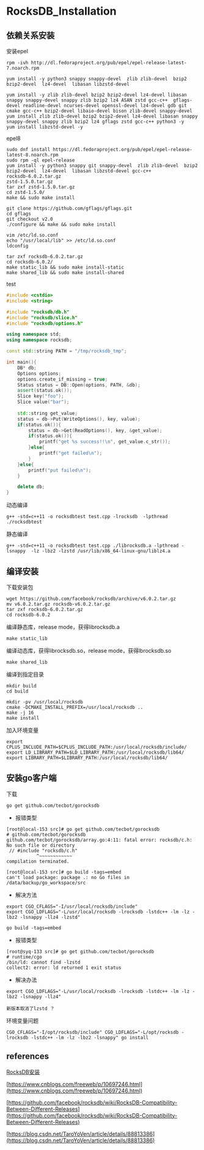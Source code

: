 # RocksDB_Installation

## 依赖关系安装

安装epel

```
rpm -ivh http://dl.fedoraproject.org/pub/epel/epel-release-latest-7.noarch.rpm

yum install -y python3 snappy snappy-devel  zlib zlib-devel  bzip2 bzip2-devel  lz4-devel  libasan libzstd-devel
```

```
yum install -y zlib zlib-devel bzip2 bzip2-devel lz4-devel libasan snappy snappy-devel snappy zlib bzip2 lz4 ASAN zstd gcc-c++  gflags-devel readline-devel ncurses-devel openssl-devel lz4-devel gdb git cmake gcc-c++ bzip2-devel libaio-devel bison zlib-devel snappy-devel
yum install zlib zlib-devel bzip2 bzip2-devel lz4-devel libasan snappy snappy-devel snappy zlib bzip2 lz4 gflags zstd gcc-c++ python3 -y 
yum install libzstd-devel -y

```

epel8

```shell
sudo dnf install https://dl.fedoraproject.org/pub/epel/epel-release-latest-8.noarch.rpm
sudo rpm -ql epel-release
yum install -y python3 snappy git snappy-devel  zlib zlib-devel  bzip2 bzip2-devel  lz4-devel  libasan libzstd-devel gcc-c++ 
rocksdb-6.0.2.tar.gz  
zstd-1.5.0.tar.gz
tar zxf zstd-1.5.0.tar.gz
cd zstd-1.5.0/
make && sudo make install

git clone https://github.com/gflags/gflags.git
cd gflags
git checkout v2.0
./configure && make && sudo make install

vim /etc/ld.so.conf
echo "/usr/local/lib" >> /etc/ld.so.conf
ldconfig

tar zxf rocksdb-6.0.2.tar.gz
cd rocksdb-6.0.2/
make static_lib && sudo make install-static
make shared_lib && sudo make install-shared

```

test

```c++
#include <cstdio>
#include <string>

#include "rocksdb/db.h"
#include "rocksdb/slice.h"
#include "rocksdb/options.h"

using namespace std;
using namespace rocksdb;

const std::string PATH = "/tmp/rocksdb_tmp";

int main(){
    DB* db;
    Options options;
    options.create_if_missing = true;
    Status status = DB::Open(options, PATH, &db);
    assert(status.ok());
    Slice key("foo");
    Slice value("bar");
    
    std::string get_value;
    status = db->Put(WriteOptions(), key, value);
    if(status.ok()){
        status = db->Get(ReadOptions(), key, &get_value);
        if(status.ok()){
            printf("get %s success!!\n", get_value.c_str());
        }else{
            printf("get failed\n"); 
        }
    }else{
        printf("put failed\n");
    }

    delete db;
}
```

动态编译

```shell
g++ -std=c++11 -o rocksdbtest test.cpp -lrocksdb  -lpthread
./rocksdbtest
```



静态编译

```shell
g++ -std=c++11 -o rocksdbtest test.cpp ./librocksdb.a -lpthread -lsnappy  -lz -lbz2 -lzstd /usr/lib/x86_64-linux-gnu/liblz4.a
```



## 编译安装

下载安装包
```
wget https://github.com/facebook/rocksdb/archive/v6.0.2.tar.gz
mv v6.0.2.tar.gz rocksdb-v6.0.2.tar.gz
tar zxf rocksdb-6.0.2.tar.gz
cd rocksdb-6.0.2
```

编译静态库，release mode，获得librocksdb.a

```
make static_lib
```

编译动态库，获得librocksdb.so，release mode，获得lbrocksdb.so

```
make shared_lib
```

编译到指定目录

```
mkdir build
cd build

mkdir -pv /usr/local/rocksdb
cmake -DCMAKE_INSTALL_PREFIX=/usr/local/rocksdb ..
make -j 16
make install

```

加入环境变量

```
export CPLUS_INCLUDE_PATH=$CPLUS_INCLUDE_PATH:/usr/local/rocksdb/include/
export LD_LIBRARY_PATH=$LD_LIBRARY_PATH:/usr/local/rocksdb/lib64/
export LIBRARY_PATH=$LIBRARY_PATH:/usr/local/rocksdb/lib64/
```

## 安装go客户端

下载

```
go get github.com/tecbot/gorocksdb
```

* 报错类型

```shell
[root@local-153 src]# go get github.com/tecbot/gorocksdb
# github.com/tecbot/gorocksdb
github.com/tecbot/gorocksdb/array.go:4:11: fatal error: rocksdb/c.h: No such file or directory
 // #include "rocksdb/c.h"
           ^~~~~~~~~~~~~
compilation terminated.

[root@local-153 src]# go build -tags=embed
can't load package: package .: no Go files in /data/backup/go_workspace/src
```


* 解决方法

```
export CGO_CFLAGS="-I/usr/local/rocksdb/include"
export CGO_LDFLAGS="-L/usr/local/rocksdb -lrocksdb -lstdc++ -lm -lz -lbz2 -lsnappy -llz4 -lzstd"

go build -tags=embed 
```


* 报错类型


```
[root@syq-133 src]# go get github.com/tecbot/gorocksdb                                                              
# runtime/cgo
/bin/ld: cannot find -lzstd
collect2: error: ld returned 1 exit status
```

* 解决办法

```
export CGO_LDFLAGS="-L/usr/local/rocksdb -lrocksdb -lstdc++ -lm -lz -lbz2 -lsnappy -llz4"

新版本取消了lzstd ？
```

环境变量问题
```
CGO_CFLAGS="-I/opt/rocksdb/include" CGO_LDFLAGS="-L/opt/rocksdb -lrocksdb -lstdc++ -lm -lz -lbz2 -lsnappy" go install
```



## references

[RocksDB安装](https://xonlab.com/2020/11/08/rocksDB安装/)

[https://www.cnblogs.com/freeweb/p/10697246.html](https://www.cnblogs.com/freeweb/p/10697246.html)

[https://github.com/facebook/rocksdb/wiki/RocksDB-Compatibility-Between-Different-Releases](https://github.com/facebook/rocksdb/wiki/RocksDB-Compatibility-Between-Different-Releases)

[https://blog.csdn.net/TaroYoVen/article/details/88813386](https://blog.csdn.net/TaroYoVen/article/details/88813386)

